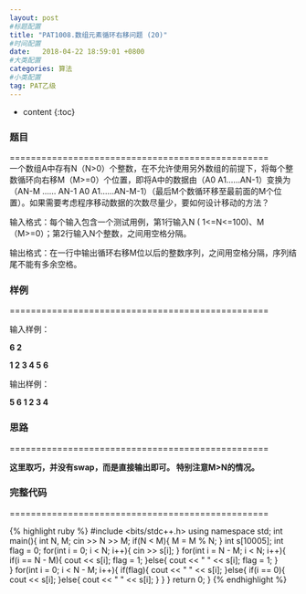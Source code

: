 ```yaml
---
layout: post
#标题配置
title: "PAT1008.数组元素循环右移问题 (20)"
#时间配置
date:   2018-04-22 18:59:01 +0800
#大类配置
categories: 算法
#小类配置
tag: PAT乙级
---
```


* content
{:toc}
 

### 题目

=================================================  
一个数组A中存有N（N>0）个整数，在不允许使用另外数组的前提下，将每个整数循环向右移M（M>=0）个位置，即将A中的数据由（A0 A1……AN-1）变换为（AN-M …… AN-1 A0 A1……AN-M-1）（最后M个数循环移至最前面的M个位置）。如果需要考虑程序移动数据的次数尽量少，要如何设计移动的方法？  


输入格式：每个输入包含一个测试用例，第1行输入N ( 1<=N<=100)、M（M>=0）；第2行输入N个整数，之间用空格分隔。  


输出格式：在一行中输出循环右移M位以后的整数序列，之间用空格分隔，序列结尾不能有多余空格。  


### 样例  


=================================================  

输入样例：  

**6 2**  

**1 2 3 4 5 6**  

输出样例：  

**5 6 1 2 3 4**  



  

### 思路

=================================================  

 **这里取巧，并没有swap，而是直接输出即可。
 特别注意M>N的情况。**

### 完整代码

=================================================  
  

  {% highlight ruby %}
#include <bits/stdc++.h>
using namespace std;
int main(){
	int N, M;
	cin  >> N >> M;
	if(N < M){
		M = M % N;
	}
	int s[10005];
	int flag = 0;
	for(int i = 0; i < N; i++){
		cin >> s[i];
	}
	for(int i = N - M; i < N; i++){
		if(i == N - M){
			cout << s[i];
			flag = 1;
		}else{
			cout << " " << s[i];
			flag = 1;
		}	
	}
	for(int i = 0; i < N - M; i++){
		if(flag){
			cout << " " << s[i];
		}else{
			if(i == 0){
				cout << s[i];
			}else{
				cout << " " << s[i];
			}
		}
	}
	return 0;
} 
{% endhighlight %}  
